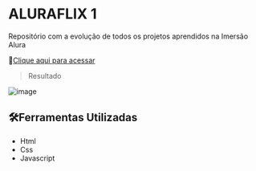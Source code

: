 # ALURAFLIX 1

Repositório com a evolução de todos os projetos aprendidos na Imersão Alura

 🔗[Clique aqui para acessar](https://thamyresarm.github.io/projetos-Imersao-alura/Aula-4/index.html)

> Resultado

![image](https://user-images.githubusercontent.com/24790794/192320056-d25d8eb1-5d2f-404c-89dd-c4aa37fc603c.png)

## 🛠️Ferramentas Utilizadas

- Html
- Css
- Javascript
